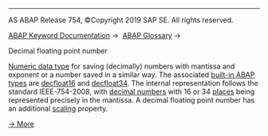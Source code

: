   

* * *

AS ABAP Release 754, ©Copyright 2019 SAP SE. All rights reserved.

[ABAP Keyword Documentation](https://help.sap.com/doc/abapdocu_754_index_htm/7.54/en-US/abenabap.htm) →  [ABAP Glossary](https://help.sap.com/doc/abapdocu_754_index_htm/7.54/en-US/abenabap_glossary.htm) → 

Decimal floating point number

[Numeric data type](https://help.sap.com/doc/abapdocu_754_index_htm/7.54/en-US/abennumeric_data_type_glosry.htm "Glossary Entry") for saving (decimally) numbers with mantissa and exponent or a number saved in a similar way. The associated [built-in ABAP types](https://help.sap.com/doc/abapdocu_754_index_htm/7.54/en-US/abenpredefined_abap_type_glosry.htm "Glossary Entry") are [decfloat16](https://help.sap.com/doc/abapdocu_754_index_htm/7.54/en-US/abenbuiltin_types_numeric.htm) and [decfloat34](https://help.sap.com/doc/abapdocu_754_index_htm/7.54/en-US/abenbuiltin_types_numeric.htm). The internal representation follows the standard IEEE-754-2008, with [decimal numbers](https://help.sap.com/doc/abapdocu_754_index_htm/7.54/en-US/abendecimal_number_glosry.htm "Glossary Entry") with 16 or 34 [places](https://help.sap.com/doc/abapdocu_754_index_htm/7.54/en-US/abenplace_glosry.htm "Glossary Entry") being represented precisely in the mantissa. A decimal floating point number has an additional [scaling](https://help.sap.com/doc/abapdocu_754_index_htm/7.54/en-US/abenscale_glosry.htm "Glossary Entry") property.

[→ More](https://help.sap.com/doc/abapdocu_754_index_htm/7.54/en-US/abennumber_types.htm)